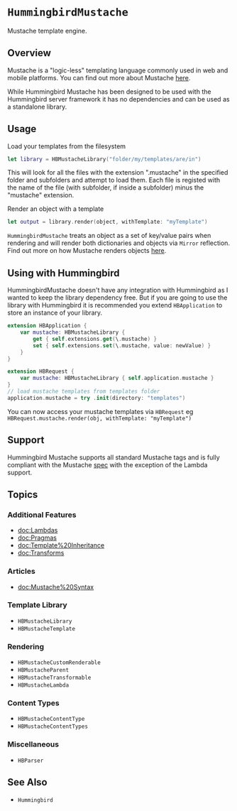 # ``HummingbirdMustache``

Mustache template engine. 

## Overview

Mustache is a "logic-less" templating language commonly used in web and mobile platforms. You can find out more about Mustache [here](http://mustache.github.io/mustache.5.html).

While Hummingbird Mustache has been designed to be used with the Hummingbird server framework it has no dependencies and can be used as a standalone library.

## Usage

Load your templates from the filesystem 
```swift
let library = HBMustacheLibrary("folder/my/templates/are/in")
```
This will look for all the files with the extension ".mustache" in the specified folder and subfolders and attempt to load them. Each file is registed with the name of the file (with subfolder, if inside a subfolder) minus the "mustache" extension.

Render an object with a template 
```swift
let output = library.render(object, withTemplate: "myTemplate")
```
`HummingbirdMustache` treats an object as a set of key/value pairs when rendering and will render both dictionaries and objects via `Mirror` reflection. Find out more on how Mustache renders objects [here](https://hummingbird-project.github.io/hummingbird/current/hummingbird-mustache/mustache-syntax.html).

## Using with Hummingbird

HummingbirdMustache doesn't have any integration with Hummingbird as I wanted to keep the library dependency free. But if you are going to use the library with Hummingbird it is recommended you extend `HBApplication` to store an instance of your library.

```swift
extension HBApplication {
    var mustache: HBMustacheLibrary {
        get { self.extensions.get(\.mustache) }
        set { self.extensions.set(\.mustache, value: newValue) }
    }
}

extension HBRequest {
    var mustache: HBMustacheLibrary { self.application.mustache }
}
// load mustache templates from templates folder
application.mustache = try .init(directory: "templates")
```
You can now access your mustache templates via `HBRequest` eg `HBRequest.mustache.render(obj, withTemplate: "myTemplate")`

## Support

Hummingbird Mustache supports all standard Mustache tags and is fully compliant with the Mustache [spec](https://github.com/mustache/spec) with the exception of the Lambda support.  

## Topics

### Additional Features

- <doc:Lambdas>
- <doc:Pragmas>
- <doc:Template%20Inheritance>
- <doc:Transforms>

### Articles

- <doc:Mustache%20Syntax>

### Template Library

- ``HBMustacheLibrary``
- ``HBMustacheTemplate``

### Rendering

- ``HBMustacheCustomRenderable``
- ``HBMustacheParent``
- ``HBMustacheTransformable``
- ``HBMustacheLambda``

### Content Types

- ``HBMustacheContentType``
- ``HBMustacheContentTypes``

### Miscellaneous

- ``HBParser``

## See Also

- ``Hummingbird``